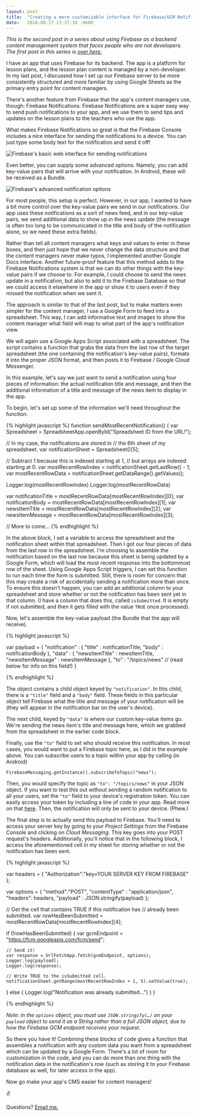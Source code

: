 ```yaml
---
layout: post
title:  "Creating a more customizable interface for Firebase/GCM Notifications through Google Docs"
date:   2016-08-17 13:37:10 -0600
---
```


*This is the second post in a series about using Firebase as a backend content management system that faces people who are not developers. The first post in this series is [over here.](http://grahamearley.website/blog/2016/07/17/firebase-cms-interface.html)*

I have an app that uses Firebase for its backend. The app is a platform for lesson plans, and the lesson plan content is managed by a non-developer. In my last post, I discussed how I set up our Firebase server to be more consistently structured and more familiar by using Google Sheets as the primary entry point for content managers.

There's another feature from Firebase that the app's content managers use, though: Firebase Notifications. Firebase Notifications are a super easy way to send push notifications to your app, and we use them to send tips and updates on the lesson plans to the teachers who use the app.

What makes Firebase Notifications so great is that the Firebase Console includes a nice interface for sending the notifications to a device. You can just type some body text for the notification and send it off!

![Firebase's basic web interface for sending notifications](/blog/img/easy_notif.png)

Even better, you can supply some advanced options. Namely, you can add key-value pairs that will arrive with your notification. In Android, these will be received as a Bundle.

![Firebase's advanced notification options](/blog/img/adv_notif.png)

For most people, this setup is perfect. However, in our app, I wanted to have a bit more control over the key-value pairs we send in our notifications. Our app uses these notifications as a sort of news feed, and in our key-value pairs, we send additional data to show up in the news update (the message is often too long to be communicated in the title and body of the notification alone, so we need these extra fields).

Rather than tell all content managers what keys and values to enter in these boxes, and then just hope that we never change the data structure and that the content managers never make typos, I implemented another Google Docs interface. Another future-proof feature that this method adds to the Firebase Notifications system is that we can do other things with the key-value pairs if we choose to. For example, I could choose to send the news update in a notification, but also to add it to the Firebase Database so that we could access it elsewhere in the app or show it to users even if they missed the notification when we sent it.

The approach is similar to that of the last post, but to make matters even simpler for the content manager, I use a Google Form to feed into a spreadsheet. This way, I can add informative text and images to show the content manager what field will map to what part of the app's notification view.

We will again use a Google Apps Script associated with a spreadsheet. The script contains a function that grabs the data from the last row of the target spreadsheet (the one containing the notification's key-value pairs), formats it into the proper JSON format, and then posts it to Firebase / Google Cloud Messenger.

In this example, let's say we just want to send a notification using four pieces of information: the actual notification title and message, and then the additional information of a title and message of the news item to display in the app.

To begin, let's set up some of the information we'll need throughout the function:

{% highlight javascript %}
function sendMostRecentNotification() {
  var Spreadsheet = SpreadsheetApp.openById("Spreadsheet ID from the URL!");
  
  // In my case, the notifications are stored in
  //	the 6th sheet of my spreadsheet.
  var notificationSheet = Spreadsheet()[5];
    
  // Subtract 1 because this is indexed starting at 1, 
  //	but arrays are indexed starting at 0.
  var mostRecentRowIndex = notificationSheet.getLastRow() - 1; 
  var mostRecentRowData = notificationSheet.getDataRange().getValues();
  
  Logger.log(mostRecentRowIndex)
  Logger.log(mostRecentRowData)
  
  var notificationTitle = mostRecentRowData[mostRecentRowIndex][0];
  var notificationBody = mostRecentRowData[mostRecentRowIndex][1];
  var newsItemTitle = mostRecentRowData[mostRecentRowIndex][2];
  var newsItemMessage = mostRecentRowData[mostRecentRowIndex][3];
  
  // More to come…
{% endhighlight %}

In the above block, I set a variable to access the spreadsheet and the notification sheet within that spreadsheet. Then I got our four pieces of data from the last row in the spreadsheet. I'm choosing to assemble the notification based on the last row because this sheet is being updated by a Google Form, which will load the most recent response into the bottommost row of the sheet. Using Google Apps Script triggers, I can set this function to run each time the form is submitted. Still, there is room for concern that this may create a risk of accidentally sending a notification more than once. To ensure this doesn't happen, you can add an additional column to your spreadsheet and store whether or not the notification has been sent yet in that column. (I have a column that does this, called `isSubmitted`. It is empty if not submitted, and then it gets filled with the value `TRUE` once processed).

Now, let's assemble the key-value payload (the Bundle that the app will receive).

{% highlight javascript %}

  var payload = { 
    "notification" : {
      "title" : notificationTitle,
      "body" : notificationBody
    },
    "data" : {
      "newsItemTitle" : newsItemTitle,
      "newsItemMessage" : newsItemMessage
    },
    "to" : "/topics/news" // (read below for info on this field!)
  }

{% endhighlight %}

The object contains a child object keyed by `"notification"`. In this child, there is a `"title"` field and a `"body"` field. These fields in this particular object tell Firebase what the title and message of your notification will be (they will appear in the notification bar on the user's device).

The next child, keyed by `"data"` is where our custom key-value items go. We're sending the news item's title and message here, which we grabbed from the spreadsheet in the earlier code block.

Finally, use the `"to"` field to set who should receive this notification. In most cases, you would want to put a Firebase topic here, as I did in the example above. You can subscribe users to a topic within your app by calling (in Android)

```
FirebaseMessaging.getInstance().subscribeToTopic("news");
```

Then, you would specify the topic as `"to": "/topics/news"` in your JSON object. If you want to test this out without sending a random notification to all your users, set the `"to"` field to your device's registration token. You can easily access your token by including a line of code in your app. Read more on that [here](https://firebase.google.com/docs/notifications/android/console-device#access_the_registration_token). Then, the notification will only be sent to your device. (Phew.)

The final step is to actually send this payload to Firebase. You'll need to access your server key by going to your *Project Settings* from the Firebase Console and clicking on *Cloud Messaging*. This key goes into your POST request's headers. Additionally, you'll notice that in the following block, I access the aforementioned cell in my sheet for storing whether or not the notification has been sent.

{% highlight javascript %}

  var headers = { "Authorization":"key=YOUR SERVER KEY FROM FIREBASE" };
  
  var options = { 
    "method":"POST",
    "contentType" : "application/json",
    "headers": headers,
    "payload" : JSON.stringify(payload)
  };
  
  // Get the cell that contains TRUE if this notification has
  // 	already been submitted.
  var rowHasBeenSubmitted = mostRecentRowData[mostRecentRowIndex][4];
  
  if (!rowHasBeenSubmitted) {
    var gcmEndpoint = "https://fcm.googleapis.com/fcm/send";
    
    // Send it!
    var response = UrlFetchApp.fetch(gcmEndpoint, options);  
    Logger.log(payload);
    Logger.log(response);
    
    // Write TRUE to the isSubmitted cell.
    notificationSheet.getRange(mostRecentRowIndex + 1, 5).setValue(true);
  } else {
    Logger.log("Notification was already submitted...")
  }
}

{% endhighlight %}

*Note: in the `options` object, you must use `JSON.stringify(…)` on your `payload` object to send it as a String rather than a full JSON object, due to how the Firebase GCM endpoint receives your request.*

So there you have it! Combining these blocks of code gives a function that assembles a notification with any custom data you want from a spreadsheet which can be updated by a Google Form. There's a lot of room for customization in the code, and you can do more than one thing with the notification data in the notification's row (such as storing it to your Firebase database as well, for later access in the app).

Now go make your app's CMS easier for content managers!


✌ 

Questions? [Email me.](mailto:graham@grahamearley.website)
